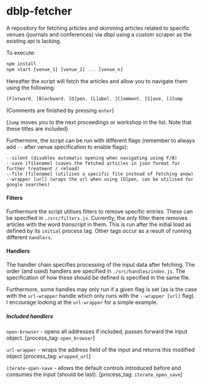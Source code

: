 # dblp-fetcher

A repository for fetching articles and skimming articles related to specific venues (journals and conferences) via dbpl using a custom scraper as the existing api is lacking.

To execute:

```javascript
npm install
npm start [venue_1] [venue_2] ... [venue_n]
```

Hereafter the script will fetch the articles and allow you to navigate them using the following:

```javascript
[F]orward, [B]ackward, [O]pen, [L]abel, [C]omment, [S]ave, [J]ump
```

(Comments are finished by pressing `enter`)

(`Jump` moves you to the next proceedings or workshop in the list. Note that these titles are included)

Furthermore, the script can be run with different flags (remember to always add `--` after venue specification to enable flags):

```
--silent (disables automatic opening when navigating using F/B)
--save [filename] (saves the fetched articles in json format for further treatment / reload)
--file [filename] (utilises a specific file instead of fetching anew)
--wrapper [url] (wraps the url when using [O]pen, can be utilised for google searches)
```

#### Filters

Furthermore the script utilises filters to remove specific entries. These can be specified in `./src/filters.js`. Currently, the only filter there removes articles with the word _transcript_ in them. This is run after the initial load as defined by its `initial` process tag. Other tags occur as a result of running different `handlers`.

#### Handlers

The handler chain specifies processing of the input data after fetching. The order (and used) handlers are specified in `./src/handles/index.js`. The specification of how these should be defined is specified in the same file.

Furthermore, some handles may only run if a given flag is set (as is the case with the `url-wrapper` handle which only runs with the `--wrapper [url]` flag). I encourage looking at the `url-wrapper` for a simple example.

##### Included handlers

`open-browser` - opens all addresses if included, passes forward the input object. [process_tag: `open_browser`]

`url-wrapper` - wraps the address field of the input and returns this modified object [process_tag: `wrapped_url`]

`iterate-open-save` - allows the default controls introduced before and consumes the input (should be last). [process_tag: `iterate_open_save`]
